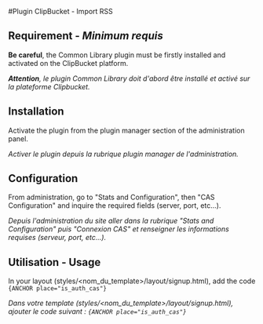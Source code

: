 #Plugin ClipBucket - Import RSS

## Requirement - *Minimum requis*
__Be careful__, the Common Library plugin must be firstly installed and activated on the ClipBucket platform.

*__Attention__, le plugin Common Library doit d'abord être installé et activé sur la plateforme Clipbucket.*

## Installation
Activate the plugin from the plugin manager section of the administration panel.

*Activer le plugin depuis la rubrique plugin manager de l'administration.*

## Configuration
From administration, go to "Stats and Configuration", then "CAS Configuration" and inquire the required fields (server, port, etc...).

*Depuis l'administration du site aller dans la rubrique "Stats and Configuration" puis "Connexion CAS" et renseigner les informations requises (serveur, port, etc...).*

## Utilisation - Usage
In your layout (styles/<nom_du_template>/layout/signup.html), add the code `{ANCHOR place="is_auth_cas"}`

*Dans votre template (styles/<nom_du_template>/layout/signup.html), ajouter le code suivant : `{ANCHOR place="is_auth_cas"}`*
